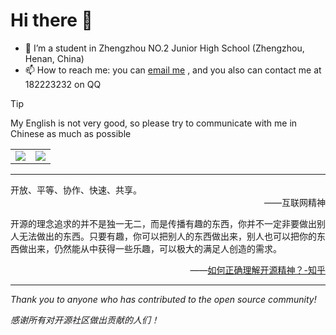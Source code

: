 # Hi there 👋
- 🌱 I’m a student in Zhengzhou NO.2 Junior High School (Zhengzhou, Henan, China)
- 📫 How to reach me: you can [email me](mailto:ymy213456@163.com) , and you also can contact me at 182223232 on QQ
> [!TIP]
> My English is not very good, so please try to communicate with me in Chinese as much as possible

<div align="center">
  
<table>
  <tr>
    <td>
      <picture>
        <source media="(prefers-color-scheme: dark)" srcset="https://github-readme-stats-eta-five-16.vercel.app/api?username=ymy139&show_icons=true&hide_border=true&count_private=true&include_all_commits=true&role=OWNER,ORGANIZATION_MEMBER,COLLABORATOR">
        <img align="center" src="https://github-readme-stats-eta-five-16.vercel.app/api?username=ymy139&show_icons=true&hide_border=true&count_private=true&include_all_commits=true&role=OWNER,ORGANIZATION_MEMBER,COLLABORATOR"></img>
      </picture>
    </td>
    <td>
      <picture>
        <source media="(prefers-color-scheme: dark)" srcset="https://github-readme-stats-eta-five-16.vercel.app/api/top-langs/?username=ymy139&layout=compact&hide_border=true&langs_count=12&role=OWNER,ORGANIZATION_MEMBER,COLLABORATOR">
        <img align="center" src="https://github-readme-stats-eta-five-16.vercel.app/api/top-langs/?username=ymy139&layout=compact&hide_border=true&langs_count=12&role=OWNER,ORGANIZATION_MEMBER,COLLABORATOR"></img>
      </picture>
    </td>
  </tr>
</table>

</div>

---
<div>
开放、平等、协作、快速、共享。</div>
<div align="right">
——互联网精神
</div>
<p></p>
<div>
开源的理念追求的并不是独一无二，而是传播有趣的东西，你并不一定非要做出别人无法做出的东西。只要有趣，你可以把别人的东西做出来，别人也可以把你的东西做出来，仍然能从中获得一些乐趣，可以极大的满足人创造的需求。</div>
<div align="right">

——[如何正确理解开源精神？-知乎](https://www.zhihu.com/question/383024084)
</div>

---

*Thank you to anyone who has contributed to the open source community!*

*感谢所有对开源社区做出贡献的人们！*
